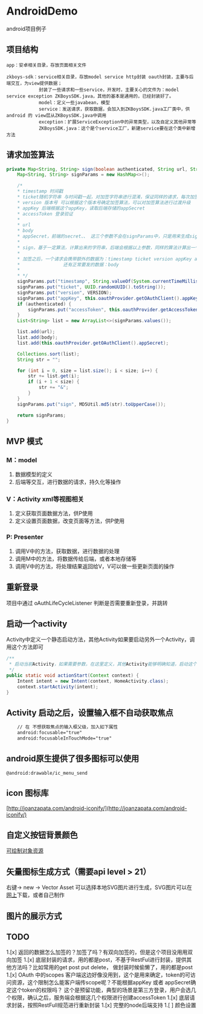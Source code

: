 # AndroidDemo
android项目例子

## 项目结构
```
app：安卓相关目录，存放页面相关文件

zkboys-sdk：service相关目录，存放model service http封装 oauth封装，主要与后端交互，为view提供数据；
            封装了一些请求和一些service，开发时，主要关心的文件为：model service exception ZKBoysSDK.java，其他的基本是通用的，已经封装好了。
            model：定义一些javabean，模型
            service：发送请求，获取数据，会加入到ZKBoysSDK.java工厂类中，供android 的 view层从ZKBoysSDK.java中调用
            exception：扩展ServiceException中的异常类型，以及自定义其他异常等
            ZKBoysSDK.java：这个是个service工厂，新建service要在这个类中新增方法
```

## 请求加签算法
```java
private Map<String, String> sign(boolean authenticated, String url, String body) throws ServiceException, NetworkException {
    Map<String, String> signParams = new HashMap<>();

    /*
    * timestamp 时间戳
    * ticket随机字符串 与时间戳一起，对加签字符串进行混淆，保证同样的请求，每次加签字符串都不同
    * version 版本号 可以根据这个版本号确定加签算法，可以对加签算法进行过渡升级
    * appKey 后端根据这个appKey，读取后端存储的appSecret
    * accessToken 登录验证
    *
    * url
    * body
    * appSecret，前端的secret、、 这三个参数不会在signParams中，只是用来生成sign字符串
    *
    * sign，基于一定算法，计算出来的字符串，后端会根据以上参数，同样的算法计算出一个后端的sign字符串，与客户端传送过来的sign进行比较，如果相等，说明此次请求有效
    *
    * 加签之后，一个请求会携带额外的数据为：timestamp ticket version appKey accessToken sign
    *                还有正常要发的数据：body
    *
    * */
    signParams.put("timestamp", String.valueOf(System.currentTimeMillis() / 1000));
    signParams.put("ticket", UUID.randomUUID().toString());
    signParams.put("version", VERSION);
    signParams.put("appKey", this.oauthProvider.getOAuthClient().appKey);
    if (authenticated) {
        signParams.put("accessToken", this.oauthProvider.getAccessToken(this));
    }
    List<String> list = new ArrayList<>(signParams.values());

    list.add(url);
    list.add(body);
    list.add(this.oauthProvider.getOAuthClient().appSecret);

    Collections.sort(list);
    String str = "";

    for (int i = 0, size = list.size(); i < size; i++) {
        str += list.get(i);
        if (i + 1 < size) {
            str += "&";
        }
    }
    signParams.put("sign", MD5Util.md5(str).toUpperCase());

    return signParams;
}
```

## MVP 模式

### M：model
1. 数据模型的定义
1. 后端等交互，进行数据的请求，持久化等操作

### V：Activity xml等视图相关
1. 定义获取页面数据方法，供P使用
1. 定义设置页面数据，改变页面等方法，供P使用

### P: Presenter
1. 调用V中的方法，获取数据，进行数据的处理
1. 调用M中的方法，将数据传给后端，或者本地存储等
1. 调用V中的方法，将处理结果返回给V，V可以做一些更新页面的操作

## 重新登录
项目中通过 oAuthLifeCycleListener 判断是否需要重新登录，并跳转

## 启动一个activity
Activity中定义一个静态启动方法，其他Activity如果要启动另外一个Activity，调用这个方法即可
```java
/**
 * 启动当前Activity，如果需要参数，在这里定义，其他Activity能够明确知道，启动这个Activity需要什么参数
 */
public static void actionStart(Context context) {
    Intent intent = new Intent(context, HomeActivity.class);
    context.startActivity(intent);
}
```

## Activity 启动之后，设置输入框不自动获取焦点
```xml
    // 在 不想获取焦点的输入框父级，加入如下属性
    android:focusable="true"
    android:focusableInTouchMode="true"
```
## android原生提供了很多图标可以使用
```
@android:drawable/ic_menu_send
```

## icon 图标库
[http://joanzapata.com/android-iconify/](http://joanzapata.com/android-iconify/)

## 自定义按钮背景颜色
[可绘制对象资源](https://developer.android.com/guide/topics/resources/drawable-resource.html#StateList)

## 矢量图标生成方式（需要api level > 21）
右键-> new -> Vector Asset 可以选择本地SVG图片进行生成，SVG图片可以在[网上](http://www.iconfont.cn/plus)下载，或者自己制作

## 图片的展示方式

## TODO
1.[x] 返回的数据怎么加签的？加签了吗？有双向加签的，但是这个项目没用用双向加签
1.[x] 底层封装的请求，用的都是post，不基于RestFul进行封装，提供其他方法吗？比如常用的get post put delete， 做封装时候偷懒了，用的都是post
1.[x] OAuth 中的scopes 客户端这边好像没用到，这个是用来确定，token的可访问资源，这个限制怎么能客户端传scope呢？不能根据appKey 或者 appSecret确定这个token的权限吗？
      这个是预留功能，典型的场景是第三方登录，用户会选几个权限，确认之后，服务端会根据这几个权限进行创建accessToken
1.[x] 底层请求封装，按照RestFull规范进行重新封装
1.[x] 完整的node后端支持
1.[ ] 颜色设置

